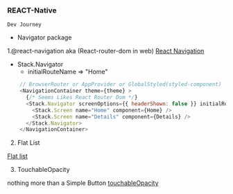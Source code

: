 ### REACT-Native

`Dev Journey`

- Navigator package

1.@react-navigation aka (React-router-dom in web)
[React Navigation](https://reactnavigation.org/)

- Stack.Navigator 
  - initialRouteName => "Home" 

```js (app.js)
    // BrowserRouter or AppProvider or GlobalStyled(styled-component)
    <NavigationContainer theme={theme} > 
      {/* Seems Likes React Router Dom */}
      <Stack.Navigator screenOptions={{ headerShown: false }} initialRouteName="Home" >
        <Stack.Screen name="Home" component={Home} />
        <Stack.Screen name="Details" component={Details} />
      </Stack.Navigator>
    </NavigationContainer>
```

2. Flat List 

[Flat list](https://reactnative.dev/docs/flatlist)

3. TouchableOpacity

nothing more than a Simple Button
[touchableOpacity](https://reactnative.dev/docs/touchableopacity)

